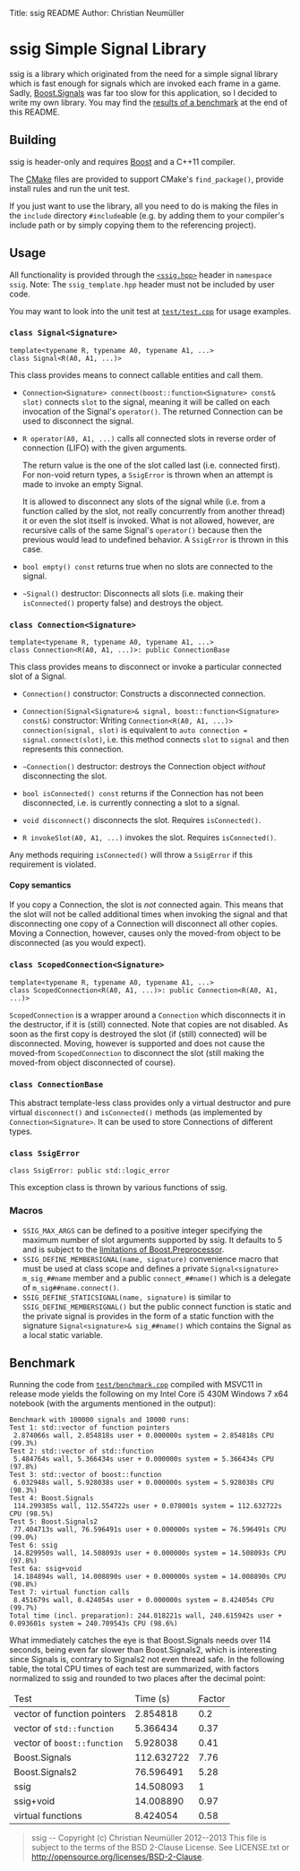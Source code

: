 Title:  ssig README
Author: Christian Neumüller

ssig Simple Signal Library
==========================

ssig is a library which originated from the need for a simple signal library
which is fast enough for signals which are invoked each frame in a game.
Sadly, [Boost.Signals][] was far too slow for this application, so I decided
to write my own library. You may find the [results of a benchmark](#benchmark)
at the end of this README.


[Boost.Signals]: http://www.boost.org/libs/signals


Building
--------

ssig is header-only and requires [Boost][] and a C++11 compiler.

The [CMake][] files are provided to support CMake's `find_package()`, provide
install rules and run the unit test.

If you just want to use the library, all you need to do is making the files
in the `include` directory `#include`able (e.g. by adding them to your
compiler's include path or by simply copying them to the referencing project).


[Boost]: http://www.boost.org/
[CMake]: http://www.cmake.org/


Usage
-----

All functionality is provided through the [`<ssig.hpp>`][mainheader] header
in `namespace ssig`. Note: The `ssig_template.hpp` header must not be included
by user code.

You may want to look into the unit test at [`test/test.cpp`][test] for usage
examples.

[mainheader]: include/ssig.hpp
[test]: test/test.cpp

### `class Signal<Signature>`

    template<typename R, typename A0, typename A1, ...>
    class Signal<R(A0, A1, ...)>

This class provides means to connect callable entities and call them.

* `Connection<Signature> connect(boost::function<Signature> const& slot)`
   connects `slot` to the signal, meaning it will be called on each invocation
   of the Signal's `operator()`. The returned Connection can be used to
   disconnect the signal.

* `R operator(A0, A1, ...)` calls all connected slots in reverse order of
   connection (LIFO) with the given arguments.

    The return value is the one of the slot called last (i.e. connected first).
  For non-void return types, a `SsigError` is thrown when an attempt is made
  to invoke an empty Signal.

    It is allowed to disconnect any slots of the signal while (i.e. from a
  function called by the slot, not really concurrently from another thread) it
  or even the slot itself is invoked. What is not allowed, however, are
  recursive calls of the same Signal's `operator()` because then the previous
  would lead to undefined behavior. A `SsigError` is thrown in this case.

* `bool empty() const` returns true when no slots are connected to the signal.

* `~Signal()` destructor: Disconnects all slots (i.e. making their
   `isConnected()` property false) and destroys the object.


### `class Connection<Signature>`
 
    template<typename R, typename A0, typename A1, ...>
    class Connection<R(A0, A1, ...)>: public ConnectionBase

This class provides means to disconnect or invoke a particular connected
slot of a Signal.

* `Connection()` constructor: Constructs a disconnected connection.

* `Connection(Signal<Signature>& signal, boost::function<Signature> const&)`
  constructor:
  Writing `Connection<R(A0, A1, ...)> connection(signal, slot)` is equivalent
  to `auto connection = signal.connect(slot)`, i.e. this method connects
  `slot` to `signal` and then represents this connection.

* `~Connection()` destructor: destroys the Connection object *without*
  disconnecting the slot.

* `bool isConnected() const` returns if the Connection has not been
   disconnected, i.e. is currently connecting a slot to a signal.

* `void disconnect()` disconnects the slot. Requires `isConnected()`.

* `R invokeSlot(A0, A1, ...)` invokes the slot. Requires `isConnected()`.

Any methods requiring `isConnected()` will throw a `SsigError` if this
requirement is violated. 

#### Copy semantics
If you copy a Connection, the slot is *not* connected again. This means
that the slot will not be called additional times when invoking the signal and
that disconnecting one copy of a Connection will disconnect all other copies.
Moving a Connection, however, causes only the moved-from object to be
disconnected (as you would expect).


### `class ScopedConnection<Signature>`

    template<typename R, typename A0, typename A1, ...>
    class ScopedConnection<R(A0, A1, ...)>: public Connection<R(A0, A1, ...)>

`ScopedConnection` is a wrapper around a `Connection` which disconnects it in
the destructor, if it is (still) connected. Note that copies are not disabled.
As soon as the first copy is destroyed the slot (if (still) connected) will
be disconnected. Moving, however is supported and does not cause the
moved-from `ScopedConnection` to disconnect the slot (still making the
moved-from object disconnected of course).


### `class ConnectionBase`

This abstract template-less class provides only a virtual destructor and pure
virtual `disconnect()` and `isConnected()` methods (as implemented by
`Connection<Signature>`. It can be used to store Connections of different
types.


### `class SsigError`

    class SsigError: public std::logic_error

This exception class is thrown by various functions of ssig.


### Macros
* `SSIG_MAX_ARGS` can be defined to a positive integer specifying the maximum
  number of slot arguments supported by ssig. It defaults to 5 and is subject
  to the [limitations of Boost.Preprocessor][Boost.PP.limits].
* `SSIG_DEFINE_MEMBERSIGNAL(name, signature)` convenience macro that must
  be used at class scope and defines a private
  `Signal<signature> m_sig_##name` member and a public `connect_##name()`
  which is a delegate of `m_sig##name.connect()`.
* `SSIG_DEFINE_STATICSIGNAL(name, signature)` is similar to
  `SSIG_DEFINE_MEMBERSIGNAL()` but the public connect function is static and
  the private signal is provides in the form of a static function with the
  signature `Signal<signature>& sig_##name()` which contains the Signal as
  a local static variable.


[Boost.PP.limits]: http://www.boost.org/doc/libs/release/libs/preprocessor/doc/headers/config/limits.html


Benchmark
---------
Running the code from [`test/benchmark.cpp`][bmcode] compiled with MSVC11 in
release mode yields the following on my Intel Core i5 430M Windows 7 x64
notebook (with the arguments mentioned in the output):

    Benchmark with 100000 signals and 10000 runs:
    Test 1: std::vector of function pointers
     2.874066s wall, 2.854818s user + 0.000000s system = 2.854818s CPU (99.3%)
    Test 2: std::vector of std::function
     5.484764s wall, 5.366434s user + 0.000000s system = 5.366434s CPU (97.8%)
    Test 3: std::vector of boost::function
     6.032948s wall, 5.928038s user + 0.000000s system = 5.928038s CPU (98.3%)
    Test 4: Boost.Signals
     114.299385s wall, 112.554722s user + 0.078001s system = 112.632722s CPU (98.5%)
    Test 5: Boost.Signals2
     77.404713s wall, 76.596491s user + 0.000000s system = 76.596491s CPU (99.0%)
    Test 6: ssig
     14.829950s wall, 14.508093s user + 0.000000s system = 14.508093s CPU (97.8%)
    Test 6a: ssig+void
     14.184894s wall, 14.008890s user + 0.000000s system = 14.008890s CPU (98.8%)
    Test 7: virtual function calls
     8.451679s wall, 8.424054s user + 0.000000s system = 8.424054s CPU (99.7%)
    Total time (incl. preparation): 244.018221s wall, 240.615942s user + 0.093601s system = 240.709543s CPU (98.6%)

What immediately catches the eye is that Boost.Signals needs over 114 seconds,
being even far slower than Boost.Signals2, which is interesting since Signals
is, contrary to Signals2 not even thread safe. In the following table, the
total CPU times of each test are summarized, with factors normalized to ssig
and rounded to two places after the decimal point:

<table>
    <thead><tr><td>Test</td> <td>Time (s)</td> <td>Factor</td></tr></thead>
    <tbody>
    <tr><td>vector of function pointers</td> <td>2.854818</td> <td>0.2</td></tr>
    <tr><td>vector of <code>std::function</code></td> <td>5.366434</td> <td>0.37</td></tr>
    <tr><td>vector of <code>boost::function</code></td> <td>5.928038</td> <td>0.41</td></tr>
    <tr><td>Boost.Signals</td> <td>112.632722</td> <td>7.76</td></tr>
    <tr><td>Boost.Signals2</td> <td>76.596491</td> <td>5.28</td></tr>
    <tr><td>ssig</td> <td>14.508093</td> <td>1</td></tr>
    <tr><td>ssig+void</td> <td>14.008890</td> <td>0.97</td></tr>
    <tr><td>virtual functions</td> <td>8.424054</td> <td>0.58</td></tr>
    </tbody>
</table>



[bmcode]: test/benchmark.cpp


> ssig -- Copyright (c) Christian Neumüller 2012--2013
> This file is subject to the terms of the BSD 2-Clause License.
> See LICENSE.txt or <http://opensource.org/licenses/BSD-2-Clause>.
